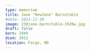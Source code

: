 ```yaml
---
type: memoriam
title: Jane "NewJane" Barnstuble
#date: 2012-12-30
image: 230jane-barnstuble-1920w.jpg
draft: false
born: 1949
died: 2012
location: Fargo, ND
---
```

